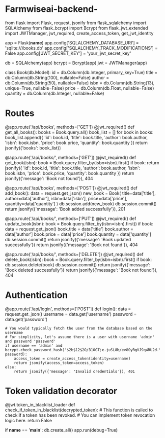 # Farmwiseai-backend-
from flask import Flask, request, jsonify
from flask_sqlalchemy import SQLAlchemy
from flask_bcrypt import Bcrypt
from flask_jwt_extended import JWTManager, jwt_required, create_access_token, get_jwt_identity

app = Flask(__name__)
app.config['SQLALCHEMY_DATABASE_URI'] = 'sqlite:///books.db'
app.config['SQLALCHEMY_TRACK_MODIFICATIONS'] = False
app.config['JWT_SECRET_KEY'] = 'your_jwt_secret_key'

db = SQLAlchemy(app)
bcrypt = Bcrypt(app)
jwt = JWTManager(app)

class Book(db.Model):
    id = db.Column(db.Integer, primary_key=True)
    title = db.Column(db.String(100), nullable=False)
    author = db.Column(db.String(50), nullable=False)
    isbn = db.Column(db.String(13), unique=True, nullable=False)
    price = db.Column(db.Float, nullable=False)
    quantity = db.Column(db.Integer, nullable=False)

# Routes

@app.route('/api/books', methods=['GET'])
@jwt_required()
def get_all_books():
    books = Book.query.all()
    book_list = []
    for book in books:
        book_list.append({
            'id': book.id,
            'title': book.title,
            'author': book.author,
            'isbn': book.isbn,
            'price': book.price,
            'quantity': book.quantity
        })
    return jsonify({'books': book_list})

@app.route('/api/books/<isbn>', methods=['GET'])
@jwt_required()
def get_book(isbn):
    book = Book.query.filter_by(isbn=isbn).first()
    if book:
        return jsonify({
            'id': book.id,
            'title': book.title,
            'author': book.author,
            'isbn': book.isbn,
            'price': book.price,
            'quantity': book.quantity
        })
    return jsonify({'message': 'Book not found'}), 404

@app.route('/api/books', methods=['POST'])
@jwt_required()
def add_book():
    data = request.get_json()
    new_book = Book(
        title=data['title'],
        author=data['author'],
        isbn=data['isbn'],
        price=data['price'],
        quantity=data['quantity']
    )
    db.session.add(new_book)
    db.session.commit()
    return jsonify({'message': 'Book added successfully'}), 201

@app.route('/api/books/<isbn>', methods=['PUT'])
@jwt_required()
def update_book(isbn):
    book = Book.query.filter_by(isbn=isbn).first()
    if book:
        data = request.get_json()
        book.title = data['title']
        book.author = data['author']
        book.price = data['price']
        book.quantity = data['quantity']
        db.session.commit()
        return jsonify({'message': 'Book updated successfully'})
    return jsonify({'message': 'Book not found'}), 404

@app.route('/api/books/<isbn>', methods=['DELETE'])
@jwt_required()
def delete_book(isbn):
    book = Book.query.filter_by(isbn=isbn).first()
    if book:
        db.session.delete(book)
        db.session.commit()
        return jsonify({'message': 'Book deleted successfully'})
    return jsonify({'message': 'Book not found'}), 404

# Authentication

@app.route('/api/login', methods=['POST'])
def login():
    data = request.get_json()
    username = data.get('username')
    password = data.get('password')

    # You would typically fetch the user from the database based on the username
    # For simplicity, let's assume there is a user with username 'admin' and password 'password'
    if username == 'admin' and bcrypt.check_password_hash('$2b$12$2O/B1OGTje.juSL8b/ev8OyRgVJ9q4RU2d.YgKkbPMyu4RqRu6oh6', password):
        access_token = create_access_token(identity=username)
        return jsonify(access_token=access_token)
    else:
        return jsonify({'message': 'Invalid credentials'}), 401

# Token validation decorator
@jwt.token_in_blacklist_loader
def check_if_token_in_blacklist(decrypted_token):
    # This function is called to check if a token has been revoked.
    # You can implement token revocation logic here.
    return False

if __name__ == '__main__':
    db.create_all()
    app.run(debug=True)
